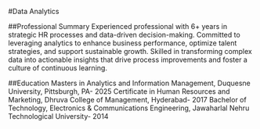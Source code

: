 #Data Analytics

##Professional Summary 
Experienced professional with 6+ years in strategic HR processes and data-driven decision-making. Committed to leveraging analytics to enhance business performance, optimize talent strategies, and support sustainable growth. Skilled in transforming complex data into actionable insights that drive process improvements and foster a culture of continuous learning.


##Education
Masters in Analytics and Information Management, Duquesne University, Pittsburgh, PA- 2025
Certificate in Human Resources and Marketing, Dhruva College of Management, Hyderabad- 2017
Bachelor of Technology, Electronics & Communications Engineering, Jawaharlal Nehru Technological University- 2014
